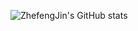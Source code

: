 ![ZhefengJin's GitHub stats](https://github-readme-stats.vercel.app/api?username=3DGISKing&show_icons=true&theme=radical)
